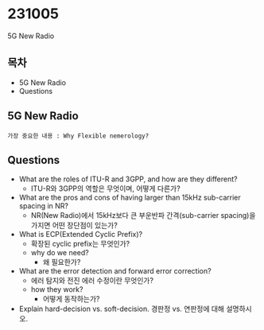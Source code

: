 # 231005

5G New Radio

## 목차

- 5G New Radio
- Questions

## 5G New Radio

`가장 중요한 내용 : Why Flexible nemerology?`

## Questions

- What are the roles of ITU-R and 3GPP, and how are they different?
  - ITU-R와 3GPP의 역할은 무엇이며, 어떻게 다른가?
- What are the pros and cons of having larger than 15kHz sub-carrier spacing in NR?
  - NR(New Radio)에서 15kHz보다 큰 부운반파 간격(sub-carrier spacing)을 가지면 어떤 장단점이 있는가?
- What is ECP(Extended Cyclic Prefix)?
  - 확장된 cyclic prefix는 무엇인가?
  - why do we need?
    - 왜 필요한가?
- What are the error detection and forward error correction?
  - 에러 탐지와 전진 에러 수정이란 무엇인가?
  - how they work?
    - 어떻게 동작하는가?
- Explain hard-decision vs. soft-decision.
  경판정 vs. 연판정에 대해 설명하시오.